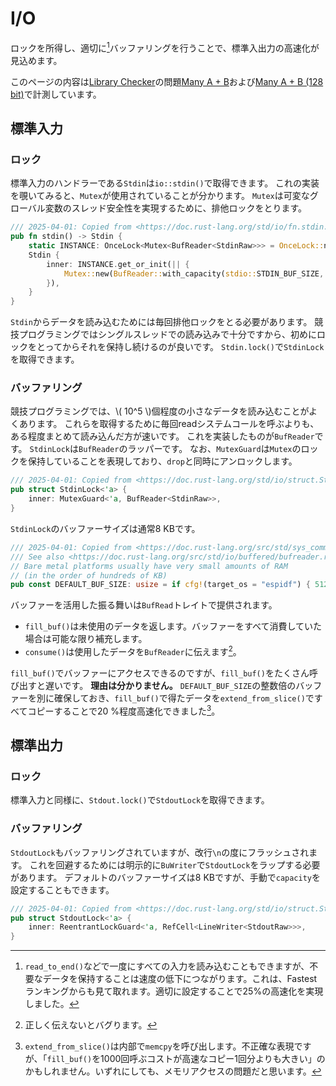 # I/O

ロックを所得し、適切に[^note-buffer-size]バッファリングを行うことで、標準入出力の高速化が見込めます。

このページの内容は[Library Checker](https://judge.yosupo.jp/)の問題[Many A + B](https://judge.yosupo.jp/problem/many_aplusb)および[Many A + B (128 bit)](https://judge.yosupo.jp/problem/many_aplusb_128bit)で計測しています。

[^note-buffer-size]: `read_to_end()`などで一度にすべての入力を読み込むこともできますが、不要なデータを保持することは速度の低下につながります。これは、Fastestランキングからも見て取れます。適切に設定することで25%の高速化を実現しました。

## 標準入力

### ロック

標準入力のハンドラーである`Stdin`は`io::stdin()`で取得できます。
これの実装を覗いてみると、`Mutex`が使用されていることが分かります。
`Mutex`は可変なグローバル変数のスレッド安全性を実現するために、排他ロックをとります。

```rust
/// 2025-04-01: Copied from <https://doc.rust-lang.org/std/io/fn.stdin.html>
pub fn stdin() -> Stdin {
    static INSTANCE: OnceLock<Mutex<BufReader<StdinRaw>>> = OnceLock::new();
    Stdin {
        inner: INSTANCE.get_or_init(|| {
            Mutex::new(BufReader::with_capacity(stdio::STDIN_BUF_SIZE, stdin_raw()))
        }),
    }
}
```

`Stdin`からデータを読み込むためには毎回排他ロックをとる必要があります。
競技プログラミングではシングルスレッドでの読み込みで十分ですから、初めにロックをとってからそれを保持し続けるのが良いです。
`Stdin.lock()`で`StdinLock`を取得できます。

### バッファリング

競技プログラミングでは、\\( 10^5 \\)個程度の小さなデータを読み込むことがよくあります。
これらを取得するために毎回readシステムコールを呼ぶよりも、ある程度まとめて読み込んだ方が速いです。
これを実装したものが`BufReader`です。
`StdinLock`は`BufReader`のラッパーです。
なお、`MutexGuard`は`Mutex`のロックを保持していることを表現しており、`drop`と同時にアンロックします。

```rust
/// 2025-04-01: Copied from <https://doc.rust-lang.org/std/io/struct.StdinLock.html>
pub struct StdinLock<'a> {
    inner: MutexGuard<'a, BufReader<StdinRaw>>,
}
```

`StdinLock`のバッファーサイズは通常8 KBです。

```rust
/// 2025-04-01: Copied from <https://doc.rust-lang.org/src/std/sys_common/io.rs.html>
/// See also <https://doc.rust-lang.org/src/std/io/buffered/bufreader.rs.html>.
// Bare metal platforms usually have very small amounts of RAM
// (in the order of hundreds of KB)
pub const DEFAULT_BUF_SIZE: usize = if cfg!(target_os = "espidf") { 512 } else { 8 * 1024 };
```

バッファーを活用した振る舞いは`BufRead`トレイトで提供されます。

- `fill_buf()`は未使用のデータを返します。バッファーをすべて消費していた場合は可能な限り補充します。
- `consume()`は使用したデータを`BufReader`に伝えます[^note-consume]。

`fill_buf()`でバッファーにアクセスできるのですが、`fill_buf()`をたくさん呼び出すと遅いです。
**理由は分かりません。**
`DEFAULT_BUF_SIZE`の整数倍のバッファーを別に確保しておき、`fill_buf()`で得たデータを`extend_from_slice()`ですべてコピーすることで20 %程度高速化できました[^note-fill_buf]。

[^note-consume]: 正しく伝えないとバグります。
[^note-fill_buf]: `extend_from_slice()`は内部で`memcpy`を呼び出します。不正確な表現ですが、「`fill_buf()`を1000回呼ぶコストが高速なコピー1回分よりも大きい」のかもしれません。いずれにしても、メモリアクセスの問題だと思います。

## 標準出力

### ロック

標準入力と同様に、`Stdout.lock()`で`StdoutLock`を取得できます。

### バッファリング

`StdoutLock`もバッファリングされていますが、改行`\n`の度にフラッシュされます。
これを回避するためには明示的に`BuWriter`で`StdoutLock`をラップする必要があります。
デフォルトのバッファーサイズは8 KBですが、手動で`capacity`を設定することもできます。

```rust
/// 2025-04-01: Copied from <https://doc.rust-lang.org/std/io/struct.StdoutLock.html>
pub struct StdoutLock<'a> {
    inner: ReentrantLockGuard<'a, RefCell<LineWriter<StdoutRaw>>>,
}
```

